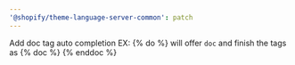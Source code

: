 ```yaml
---
'@shopify/theme-language-server-common': patch
---
```


Add doc tag auto completion
EX: {% do %} will offer `doc` and finish the tags as {% doc %} {% enddoc %}

